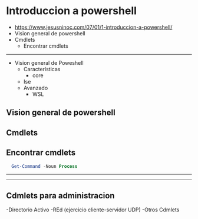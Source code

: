 # Introduccion a powershell
- https://www.jesusninoc.com/07/01/1-introduccion-a-powershell/
- Vision general de powershell
- Cmdlets
  - Encontrar cmdlets

--------------------

- Vision general de Poweshell
  - Características
    - core  
  - Ise
  - Avanzado
    - WSL


## Vision general de powershell

## Cmdlets
## Encontrar cmdlets
``` Powershell
  Get-Command -Noun Process
``` 

-------------------
-------------------

## Cdmlets para administracion
-Directorio Activo
-REd (ejercicio cliente-servidor UDP)
-Otros Cdmlets


